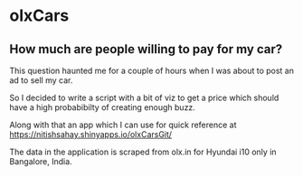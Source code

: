 # olxCars
## How much are people willing to pay for my car? 
This question haunted me for a couple of hours when I was about to post an ad to sell my car. 

So I decided to write a script with a bit of viz to get a price which should have a high probabibilty of creating enough buzz.

Along with that an app which I can use for quick reference at https://nitishsahay.shinyapps.io/olxCarsGit/

The data in the application is scraped from olx.in for Hyundai i10 only in Bangalore, India.